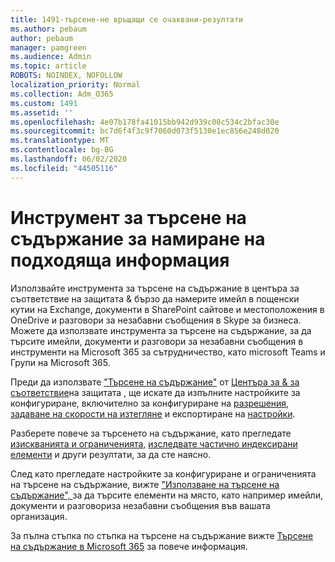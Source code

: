 ```yaml
---
title: 1491-търсене-не връщащи се очаквани-резултати
ms.author: pebaum
author: pebaum
manager: pamgreen
ms.audience: Admin
ms.topic: article
ROBOTS: NOINDEX, NOFOLLOW
localization_priority: Normal
ms.collection: Adm_O365
ms.custom: 1491
ms.assetid: ''
ms.openlocfilehash: 4e07b178fa41015bb942d939c08c534c2bfac30e
ms.sourcegitcommit: bc7d6f4f3c9f7060d073f5130e1ec856e248d020
ms.translationtype: MT
ms.contentlocale: bg-BG
ms.lasthandoff: 06/02/2020
ms.locfileid: "44505116"
---
```

# <a name="content-search-tool-to-find-relevant-info"></a>Инструмент за търсене на съдържание за намиране на подходяща информация

Използвайте инструмента за търсене на съдържание в центъра за съответствие на защитата & бързо да намерите имейл в пощенски кутии на Exchange, документи в SharePoint сайтове и местоположения в OneDrive и разговори за незабавни съобщения в Skype за бизнеса. Можете да използвате инструмента за търсене на съдържание, за да търсите имейли, документи и разговори за незабавни съобщения в инструменти на Microsoft 365 за сътрудничество, като microsoft Teams и Групи на Microsoft 365.


Преди да използвате ["Търсене на съдържание"](https://sip.protection.office.com/contentsearchbeta?ContentOnly=1) от [Центъра за & за съответствие](https://sip.protection.office.com/homepage)на защитата , ще искате да изпълните настройките за конфигуриране, включително за конфигуриране на [разрешения,](https://docs.microsoft.com/microsoft-365/compliance/permissions-filtering-for-content-search) [задаване на скорости на изтегляне](https://docs.microsoft.com/microsoft-365/compliance/increase-download-speeds-when-exporting-ediscovery-results) и експортиране на [настройки](https://docs.microsoft.com/microsoft-365/compliance/disable-reports-when-you-export-content-search-results).

Разберете повече за търсенето на съдържание, като прегледате [изискванията и ограниченията,](https://docs.microsoft.com/microsoft-365/compliance/limits-for-content-search) [изследвате частично индексирани елементи](https://docs.microsoft.com/microsoft-365/compliance/investigating-partially-indexed-items-in-ediscovery) и други резултати, за да сте наясно.

След като прегледате настройките за конфигуриране и ограниченията на търсене на съдържание, вижте ["Използване на търсене на съдържание", </a> за да търсите елементи на място, като например имейли, документи и разговори](https://docs.microsoft.com/microsoft-365/compliance/content-search)за незабавни съобщения във вашата организация.

За пълна стъпка по стъпка на търсене на съдържание вижте [Търсене на съдържание в Microsoft 365](https://docs.microsoft.com/microsoft-365/compliance/search-for-content) за повече информация.
